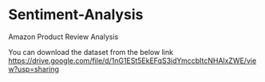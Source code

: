 # Sentiment-Analysis
Amazon Product Review Analysis


You can download the dataset from the below link
https://drive.google.com/file/d/1nG1ESt5EkEFqS3idYmccbItcNHAlxZWE/view?usp=sharing
